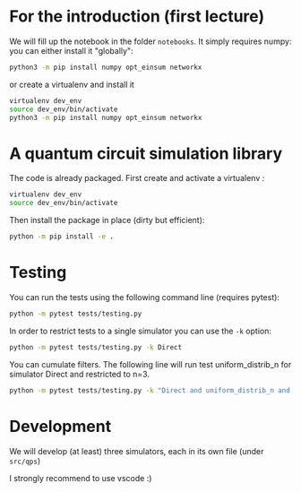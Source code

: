 # For the introduction (first lecture)

We will fill up the notebook in the folder `notebooks`.
It simply requires numpy: you can either install it "globally":

```bash
python3 -m pip install numpy opt_einsum networkx
```

or create a virtualenv and install it

```bash
virtualenv dev_env
source dev_env/bin/activate
python3 -m pip install numpy opt_einsum networkx
```


# A quantum circuit simulation library

The code is already packaged. First create and activate a virtualenv :
```bash
virtualenv dev_env
source dev_env/bin/activate
```
Then install the package in place (dirty but efficient):
```bash
python -m pip install -e .
```


# Testing

You can run the tests using the following command line (requires pytest):

```bash
python -m pytest tests/testing.py
```

In order to restrict tests to a single simulator you can use the `-k` option:

```bash
python -m pytest tests/testing.py -k Direct
```

You can cumulate filters. The following line will run test uniform_distrib_n for simulator Direct and restricted to n=3.

```bash
python -m pytest tests/testing.py -k "Direct and uniform_distrib_n and 3"
```





# Development

We will develop (at least) three simulators, each in its own file (under `src/qps`)

I strongly recommend to use vscode :)
